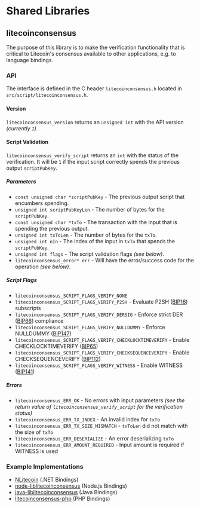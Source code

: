 Shared Libraries
================

## litecoinconsensus

The purpose of this library is to make the verification functionality that is critical to Litecoin's consensus available to other applications, e.g. to language bindings.

### API

The interface is defined in the C header `litecoinconsensus.h` located in `src/script/litecoinconsensus.h`.

#### Version

`litecoinconsensus_version` returns an `unsigned int` with the API version *(currently `1`)*.

#### Script Validation

`litecoinconsensus_verify_script` returns an `int` with the status of the verification. It will be `1` if the input script correctly spends the previous output `scriptPubKey`.

##### Parameters
- `const unsigned char *scriptPubKey` - The previous output script that encumbers spending.
- `unsigned int scriptPubKeyLen` - The number of bytes for the `scriptPubKey`.
- `const unsigned char *txTo` - The transaction with the input that is spending the previous output.
- `unsigned int txToLen` - The number of bytes for the `txTo`.
- `unsigned int nIn` - The index of the input in `txTo` that spends the `scriptPubKey`.
- `unsigned int flags` - The script validation flags *(see below)*.
- `litecoinconsensus_error* err` - Will have the error/success code for the operation *(see below)*.

##### Script Flags
- `litecoinconsensus_SCRIPT_FLAGS_VERIFY_NONE`
- `litecoinconsensus_SCRIPT_FLAGS_VERIFY_P2SH` - Evaluate P2SH ([BIP16](https://github.com/litecoin/bips/blob/master/bip-0016.mediawiki)) subscripts
- `litecoinconsensus_SCRIPT_FLAGS_VERIFY_DERSIG` - Enforce strict DER ([BIP66](https://github.com/litecoin/bips/blob/master/bip-0066.mediawiki)) compliance
- `litecoinconsensus_SCRIPT_FLAGS_VERIFY_NULLDUMMY` - Enforce NULLDUMMY ([BIP147](https://github.com/litecoin/bips/blob/master/bip-0147.mediawiki))
- `litecoinconsensus_SCRIPT_FLAGS_VERIFY_CHECKLOCKTIMEVERIFY` - Enable CHECKLOCKTIMEVERIFY ([BIP65](https://github.com/litecoin/bips/blob/master/bip-0065.mediawiki))
- `litecoinconsensus_SCRIPT_FLAGS_VERIFY_CHECKSEQUENCEVERIFY` - Enable CHECKSEQUENCEVERIFY ([BIP112](https://github.com/litecoin/bips/blob/master/bip-0112.mediawiki))
- `litecoinconsensus_SCRIPT_FLAGS_VERIFY_WITNESS` - Enable WITNESS ([BIP141](https://github.com/litecoin/bips/blob/master/bip-0141.mediawiki))

##### Errors
- `litecoinconsensus_ERR_OK` - No errors with input parameters *(see the return value of `litecoinconsensus_verify_script` for the verification status)*
- `litecoinconsensus_ERR_TX_INDEX` - An invalid index for `txTo`
- `litecoinconsensus_ERR_TX_SIZE_MISMATCH` - `txToLen` did not match with the size of `txTo`
- `litecoinconsensus_ERR_DESERIALIZE` - An error deserializing `txTo`
- `litecoinconsensus_ERR_AMOUNT_REQUIRED` - Input amount is required if WITNESS is used

### Example Implementations
- [NLitecoin](https://github.com/NicolasDorier/NLitecoin/blob/master/NLitecoin/Script.cs#L814) (.NET Bindings)
- [node-liblitecoinconsensus](https://github.com/bitpay/node-liblitecoinconsensus) (Node.js Bindings)
- [java-liblitecoinconsensus](https://github.com/dexX7/java-liblitecoinconsensus) (Java Bindings)
- [litecoinconsensus-php](https://github.com/Bit-Wasp/litecoinconsensus-php) (PHP Bindings)
